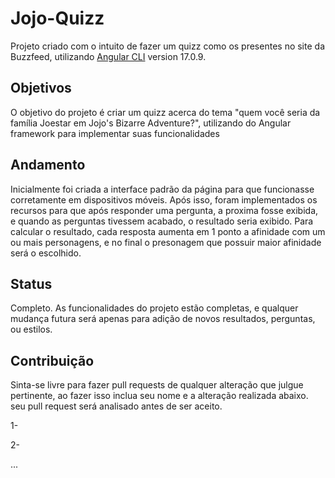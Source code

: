 # Jojo-Quizz
Projeto criado com o intuito de fazer um quizz como os presentes no site da Buzzfeed, utilizando [Angular CLI](https://github.com/angular/angular-cli) version 17.0.9.

## Objetivos

O objetivo do projeto é criar um quizz acerca do tema "quem você seria da família Joestar em Jojo's Bizarre Adventure?", utilizando do Angular framework para implementar suas funcionalidades

## Andamento

Inicialmente foi criada a interface padrão da página para que funcionasse corretamente em dispositivos móveis. Após isso, foram implementados os recursos para que após responder uma pergunta, a proxima fosse exibida, e quando as perguntas tivessem acabado, o resultado seria exibido. Para calcular o resultado, cada resposta aumenta em 1 ponto a afinidade com um ou mais personagens, e no final o presonagem que possuir maior afinidade será o escolhido.

## Status

Completo. As funcionalidades do projeto estão completas, e qualquer mudança futura será apenas para adição de novos resultados, perguntas, ou estilos.

## Contribuição

Sinta-se livre para fazer pull requests de qualquer alteração que julgue pertinente, ao fazer isso inclua seu nome e a alteração realizada abaixo. seu pull request será analisado antes de ser aceito.

1-

2-

...
